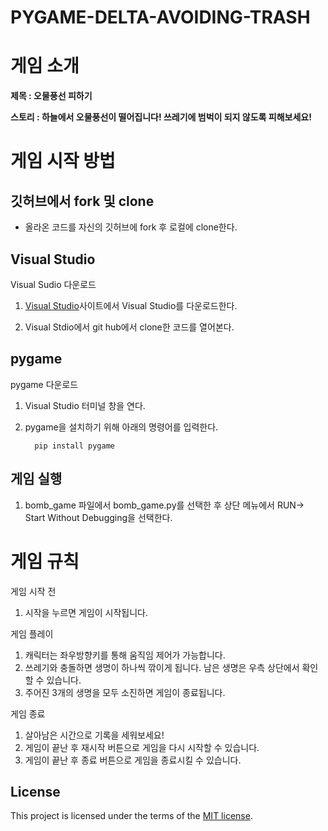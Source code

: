# PYGAME-DELTA-AVOIDING-TRASH

# 게임 소개

**제목 : 오물풍선 피하기**

**스토리 : 하늘에서 오물풍선이 떨어집니다! 쓰레기에 범벅이 되지 않도록 피해보세요!**

# 게임 시작 방법

## 깃허브에서 fork 및 clone
+ 올라온 코드를 자신의 깃허브에 fork 후 로컬에 clone한다.


## Visual Studio

Visual Sudio 다운로드
  
  
1. [Visual Studio](https://visualstudio.microsoft.com/ko/)사이트에서 Visual Studio를 다운로드한다.


2. Visual Stdio에서 git hub에서 clone한 코드를 열어본다.

## pygame

pygame 다운로드

1. Visual Studio 터미널 창을 연다.


2. pygame을 설치하기 위해 아래의 명령어를 입력한다.

         pip install pygame

## 게임 실행

1. bomb_game 파일에서 bomb_game.py를 선택한 후 상단 메뉴에서 RUN-> Start Without Debugging을 선택한다.

# 게임 규칙

게임 시작 전

1. 시작을 누르면 게임이 시작됩니다.

게임 플레이

1. 캐릭터는 좌우방향키를 통해 움직임 제어가 가능합니다.
2. 쓰레기와 충돌하면 생명이 하나씩 깎이게 됩니다.
남은 생명은 우측 상단에서 확인할 수 있습니다.
3. 주어진 3개의 생명을 모두 소진하면 게임이 종료됩니다. 

게임 종료

1. 살아남은 시간으로 기록을 세워보세요!
2. 게임이 끝난 후 재시작 버튼으로 게임을 다시 시작할 수 있습니다.
3. 게임이 끝난 후 종료 버튼으로 게임을 종료시킬 수 있습니다.


## License

This project is licensed under the terms of the [MIT license](./LICENSE).
